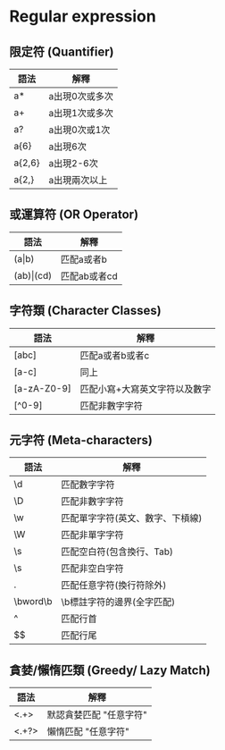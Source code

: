 # Regular expression

## 限定符 (Quantifier)

| 語法     | 解釋       |
| ------ | -------- |
| a*     | a出現0次或多次 |
| a+     | a出現1次或多次 |
| a?     | a出現0次或1次 |
| a{6}   | a出現6次    |
| a{2,6} | a出現2-6次  |
| a{2,}  | a出現兩次以上  |

## 或運算符 (OR Operator)

| 語法         | 解釋       |
| ---------- | -------- |
| (a\|b)     | 匹配a或者b   |
| (ab)\|(cd) | 匹配ab或者cd |

## 字符類 (Character Classes)

| 語法          | 解釋              |
| ----------- | --------------- |
| [abc]       | 匹配a或者b或者c       |
| [a-c]       | 同上              |
| [a-zA-Z0-9] | 匹配小寫+大寫英文字符以及數字 |
| [^0-9]      | 匹配非數字字符         |

## 元字符 (Meta-characters)

| 語法       | 解釋                |
| -------- | ----------------- |
| \d       | 匹配數字字符            |
| \D       | 匹配非數字字符           |
| \w       | 匹配單字字符(英文、數字、下槓線) |
| \W       | 匹配非單字字符           |
| \s       | 匹配空白符(包含換行、Tab)   |
| \s       | 匹配非空白字符           |
| .        | 匹配任意字符(換行符除外)     |
| \bword\b | \b標註字符的邊界(全字匹配)   |
| ^        | 匹配行首              |
| $$       | 匹配行尾              |

## 貪婪/懶惰匹類 (Greedy/ Lazy Match)

| 語法    | 解釋            |
| ----- | ------------- |
| <.+>  | 默認貪婪匹配 "任意字符" |
| <.+?> | 懶惰匹配 "任意字符"   |
